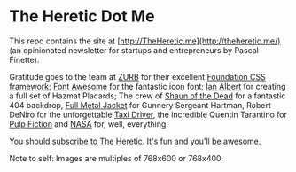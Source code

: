 The Heretic Dot Me
==================

This repo contains the site at [http://TheHeretic.me](http://theheretic.me/) (an opinionated newsletter for startups and entrepreneurs by Pascal Finette).

Gratitude goes to the team at [ZURB](http://zurb.com/) for their excellent [Foundation CSS framework](http://foundation.zurb.com/); [Font Awesome](http://fortawesome.github.com/Font-Awesome/) for the fantastic icon font; [Ian Albert](http://ian-albert.com/hazmat_placards/) for creating a full set of Hazmat Placards; The crew of [Shaun of the Dead](http://en.wikipedia.org/wiki/Shaun_of_the_Dead) for a fantastic 404 backdrop, [Full Metal Jacket](http://en.wikipedia.org/wiki/Full_Metal_Jacket) for  Gunnery Sergeant Hartman, Robert DeNiro for the unforgettable [Taxi Driver](http://en.wikipedia.org/wiki/Taxi_Driver), the incredible Quentin Tarantino for [Pulp Fiction](http://en.wikipedia.org/wiki/Pulp_Fiction) and [NASA](http://www.nasa.gov/multimedia/imagegallery/index.html) for, well, everything.

You should [subscribe to The Heretic](http://theheretic.me/). It's fun and you'll be awesome.

Note to self: Images are multiples of 768x600 or 768x400.
